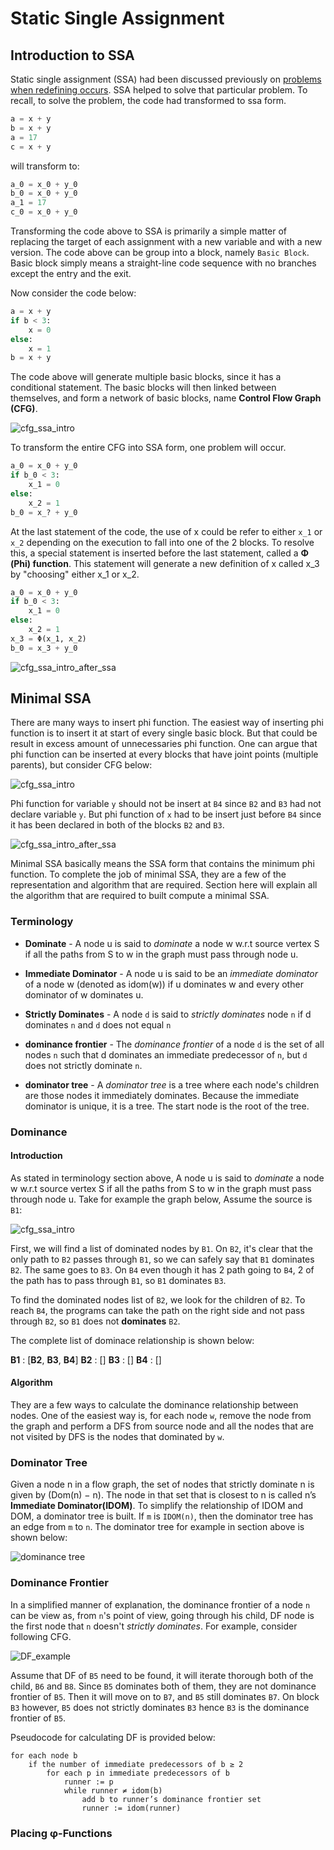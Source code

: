 # Static Single Assignment

## Introduction to SSA
Static single assignment (SSA) had been discussed previously on [problems when redefining occurs](https://github.com/usagitoneko97/python-ast/tree/master/A3.LVN#114-details-and-solution-for-problems-when-redefining-occurs). SSA helped to solve that particular problem. To recall, to solve the problem, the code had transformed to ssa form.

```python
a = x + y                       
b = x + y            
a = 17               
c = x + y 
```
will transform to:
```python
a_0 = x_0 + y_0                       
b_0 = x_0 + y_0            
a_1 = 17               
c_0 = x_0 + y_0 
```
Transforming the code above to SSA is primarily a simple matter of replacing the target of each assignment with a new variable and with a new version. The code above can be group into a block, namely `Basic Block`. Basic block simply means a straight-line code sequence with no branches except the entry and the exit. 

Now consider the code below:

```python
a = x + y                       
if b < 3:
    x = 0
else:
    x = 1
b = x + y
```

The code above will generate multiple basic blocks, since it has a conditional statement. The basic blocks will then linked between themselves, and form a network of basic blocks, name **Control Flow Graph (CFG)**. 

![cfg_ssa_intro](https://github.com/usagitoneko97/python-ast/blob/master/A4.Cfg/resources/cfg_ssa_intro.svg)

To transform the entire CFG into SSA form, one problem will occur. 

```python
a_0 = x_0 + y_0                       
if b_0 < 3:
    x_1 = 0
else:
    x_2 = 1
b_0 = x_? + y_0
```

At the last statement of the code, the use of x could be refer to either `x_1` or `x_2` depending on the execution to fall into one of the 2 blocks. To resolve this, a special statement is inserted before the last statement, called a **Φ (Phi) function**. This statement will generate a new definition of x called x_3 by "choosing" either x_1 or x_2. 

```python
a_0 = x_0 + y_0                       
if b_0 < 3:
    x_1 = 0
else:
    x_2 = 1
x_3 = Φ(x_1, x_2)
b_0 = x_3 + y_0
```

![cfg_ssa_intro_after_ssa](https://github.com/usagitoneko97/python-ast/blob/master/A4.Cfg/resources/cfg_ssa_intro_after_ssa.svg)

## Minimal SSA 

There are many ways to insert phi function. The easiest way of inserting phi function is to insert it at start of every single basic block. But that could be result in excess amount of unnecessaries phi function. One can argue that phi function can be inserted at every blocks that have joint points (multiple parents), but consider CFG below: 

![cfg_ssa_intro](https://github.com/usagitoneko97/python-ast/blob/master/A4.Cfg/resources/cfg_ssa_intro.svg)

Phi function for variable `y` should not be insert at `B4` since `B2` and `B3` had not declare variable `y`. But phi function of `x` had to be insert just before `B4` since it has been declared in both of the blocks `B2` and `B3`. 

![cfg_ssa_intro_after_ssa](https://github.com/usagitoneko97/python-ast/blob/master/A4.Cfg/resources/cfg_ssa_intro_after_ssa.svg)

Minimal SSA basically means the SSA form that contains the minimum phi function. To complete the job of minimal SSA, they are a few of the representation and algorithm that are required. Section here will explain all the algorithm that are required to built compute a minimal SSA. 

### Terminology

- **Dominate** - A node u is said to *dominate* a node w w.r.t
source vertex S if all the paths from S to w in the graph must pass through
node u.

- **Immediate Dominator** - A node u is said to be an *immediate dominator*
of a node w (denoted as idom(w)) if u dominates w and every other
dominator of w dominates u.

- **Strictly Dominates** - A node `d` is said to *strictly dominates* node `n` if d dominates `n` and `d` does not equal `n`

- **dominance frontier** - The *dominance frontier* of a node `d` is the set of all nodes `n` such that d dominates an immediate predecessor of `n`, but `d` does not strictly dominate `n`.

- **dominator tree** - A *dominator tree* is a tree where each node's children are those nodes it immediately dominates. Because the immediate dominator is unique, it is a tree. The start node is the root of the tree.


### Dominance

#### Introduction
As stated in terminology section above, A node u is said to *dominate* a node w w.r.t source vertex S if all the paths from S to w in the graph must pass through node u. Take for example the graph below, Assume the source is `B1`:

![cfg_ssa_intro](https://github.com/usagitoneko97/python-ast/blob/master/A4.Cfg/resources/cfg_ssa_intro.svg)

First, we will find a list of dominated nodes by `B1`. On `B2`, it's clear that the only path to `B2` passes through `B1`, so we can safely say that `B1` dominates `B2`. The same goes to `B3`. On `B4` even though it has 2 path going to `B4`, 2 of the path has to pass through `B1`, so `B1` dominates `B3`. 

To find the dominated nodes list of `B2`, we look for the children of `B2`. To reach `B4`, the programs can take the path on the right side and not pass through `B2`, so `B1` does not **dominates** `B2`. 

The complete list of dominace relationship is shown below:

**B1** : [**B2**, **B3**, **B4**]
**B2** : []
**B3** : []
**B4** : []

#### Algorithm
They are a few ways to calculate the dominance relationship between nodes. One of the easiest way is, for each node `w`, remove the node from the graph and perform a DFS from source node and all the nodes that are not visited by DFS is the nodes that dominated by `w`. 


### Dominator Tree

Given a node n in a flow graph, the set of nodes that strictly dominate n is given by (Dom(n) − n). The node in that set that is closest to n is called n’s **Immediate Dominator(IDOM)**. To simplify the relationship of IDOM and DOM, a dominator tree is built. If `m` is `IDOM(n)`, then the dominator tree has an edge from `m` to `n`. The dominator tree for example in section above is shown below: 

![dominance tree](https://github.com/usagitoneko97/python-ast/blob/master/A4.Cfg/resources/dominance_Tree.svg)


### Dominance Frontier

In a simplified manner of explanation, the dominance frontier of a node `n` can be view as, from `n`'s point of view, going through his child, DF node is the first node that `n` doesn't *strictly dominates*. For example, consider following CFG. 

![DF_example](https://github.com/usagitoneko97/python-ast/blob/master/A4.Cfg/resources/DF_example.svg)

Assume that DF of `B5` need to be found, it will iterate thorough both of the child, `B6` and `B8`. Since `B5` dominates both of them, they are not dominance frontier of `B5`. Then it will move on to `B7`, and `B5` still dominates `B7`. On block `B3` however, `B5` does not strictly dominates `B3` hence `B3` is the dominance frontier of `B5`. 

Pseudocode for calculating DF is provided below: 

```
for each node b
    if the number of immediate predecessors of b ≥ 2
        for each p in immediate predecessors of b
            runner := p
            while runner ≠ idom(b)
                add b to runner’s dominance frontier set
                runner := idom(runner)
```

### Placing φ-Functions
